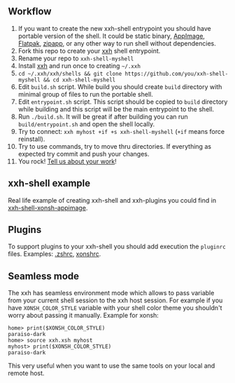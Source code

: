 ## Workflow
1. If you want to create the new xxh-shell entrypoint you should have portable version of the shell. It could be static binary, [AppImage](https://appimage.org/), [Flatpak](https://www.flatpak.org/), [zipapp](https://docs.python.org/3.5/library/zipapp.html), or any other way to run shell without dependencies.
2. Fork this repo to create your [xxh](https://github.com/xxh/xxh) shell entrypoint.
3. Rename your repo to `xxh-shell-myshell`
4. Install [xxh](https://github.com/xxh/xxh) and run once to creating `~/.xxh`
5. `cd ~/.xxh/xxh/shells && git clone https://github.com/you/xxh-shell-myshell && cd xxh-shell-myshell`
6. Edit `build.sh` script. While build you should create `build` directory with minimal group of files to run the portable shell.
7. Edit `entrypoint.sh` script. This script should be copied to `build` directory while building and this script will be the main entrypoint to the shell.
8. Run `./build.sh`. It will be great if after building you can run `build/entrypoint.sh` and open the shell locally.
9. Try to connect: `xxh myhost +if +s xxh-shell-myshell` (`+if` means force reinstall).
10. Try to use commands, try to move thru directories. If everything as expected try commit and push your changes.
11. You rock! [Tell us about your work](https://gitter.im/xonssh-xxh/community)!

## xxh-shell example

Real life example of creating xxh-shell and xxh-plugins you could find in [xxh-shell-xonsh-appimage](https://github.com/xxh/xxh-shell-xonsh-appimage).

## Plugins

To support plugins to your xxh-shell you should add execution the `pluginrc` files. Examples: [.zshrc](https://github.com/xxh/xxh-shell-zsh/blob/master/.zshrc), [xonshrc](https://github.com/xxh/xxh-shell-xonsh-appimage/blob/master/xonshrc.xsh).

## Seamless mode
The xxh has seamless environment mode which allows to pass variable from your current shell session 
to the xxh host session. For example if you have `XONSH_COLOR_STYLE` variable with your shell color theme you shouldn't
worry about passing it manually. Example for xonsh: 
```
home> print($XONSH_COLOR_STYLE)
paraiso-dark
home> source xxh.xsh myhost
myhost> print($XONSH_COLOR_STYLE)
paraiso-dark
``` 
This very useful when you want to use the same tools on your local and remote host. 

